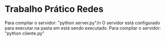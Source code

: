 # Trabalho Prático Redes
Para compilar o servidor: "python server.py"/n
O servidor está configurado para executar na pasta em está sendo executado.
Para compilar o servidor: "python cliente.py"

